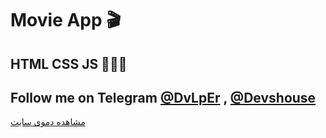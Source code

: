 # Movie App 🎬
## HTML CSS JS 👨🏻‍💻

## Follow me on Telegram [@DvLpEr](https://T.me/DvLpEr) , [@Devshouse](https://T.me/Devshouse)

[مشاهده دموی سایت](https://hamidhosini.github.io/Movie-App/)
